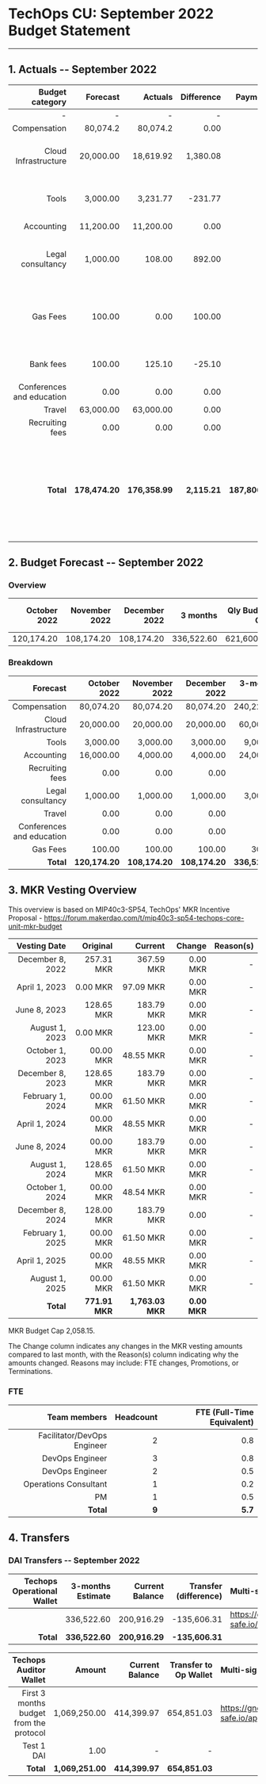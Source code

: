 # TechOps CU: September 2022 Budget Statement

---

## 1. Actuals -- September 2022

|Budget category|Forecast|Actuals|Difference|Payments|Difference reason(s)|
|------------:|---------:|---------:|-------:|-----------------:|-------------:|
|-|-|-|-|-|-|
|Compensation|80,074.2|80,074.2|0.00|-|-|
|Cloud Infrastructure|20,000.00|18,619.92|1,380.08|-|AWS bills depend on usage that month|
|Tools|3,000.00|3,231.77|-231.77|-|Some tools bills depend on usage that month|
|Accounting|11,200.00|11,200.00|0.00|-|-|
|Legal consultancy|1,000.00|108.00|892.00|-|Expected to be charged more for legal services|
|Gas Fees|100.00|0.00|100.00|-|No gas costs due to big gas investment the previous month|
|Bank fees|100.00|125.10|-25.10|-|Expected lower bank fees|
|Conferences and education|0.00|0.00|0.00|-|-|
|Travel|63,000.00|63,000.00|0.00|-|-|
|Recruiting fees|0.00|0.00|0.00|-|-|
|**Total**|**178,474.20**|**176,358.99**|**2,115.21**|**187,806.31**|**Difference between Actuals total and Payments total due to positive balance with Accountable**|

## 2. Budget Forecast -- September 2022

### Overview

|October 2022|November 2022|December 2022|3 months|Qly Budget Cap|Monthly Budget Cap|Annual Budget Cap + Buffer|
|------------:|---------:|---------:|-------:|-----------------:|-------------:|-------------------------:|
|120,174.20|108,174.20|108,174.20|336,522.60|621,600.00|207,200.00|2,486,400.00|

### Breakdown
|Forecast|October 2022|November 2022|December 2022|3-months Total|Qly Budget Cap|
|------------:|---------:|---------:|-------:|-----------------:|-------------:|
|Compensation|80,074.20|80,074.20|80,074.20|240,222.60|218,000.00|
|Cloud Infrastructure|20,000.00|20,000.00|20,000.00|60,000.00|171,000.00|
|Tools|3,000.00|3,000.00|3,000.00|9,000.00|13,500.00|
|Accounting|16,000.00|4,000.00|4,000.00|24,000.00|7,500.00|
|Recruiting fees|0.00|0.00|0.00|0.00|15,000.00|
|Legal consultancy|1,000.00|1,000.00|1,000.00|3,000.00|12,500.00|
|Travel|0.00|0.00|0.00|0.00|15,750.00|
|Conferences and education|0.00|0.00|0.00|0.00|4,500.00|
|Gas Fees|100.00|100.00|100.00|300.00|-|
|**Total**|**120,174.20**|**108,174.20**|**108,174.20**|**336,522.60**|**453,250.00**|


## 3. MKR Vesting Overview

This overview is based on MIP40c3-SP54, TechOps' MKR Incentive Proposal - https://forum.makerdao.com/t/mip40c3-sp54-techops-core-unit-mkr-budget

|Vesting Date|Original|Current|Change|Reason(s)|
|---------------:|---------:|-------:|-----------------:|-----------------:|
|December 8, 2022|257.31 MKR|367.59 MKR|0.00 MKR|-|
|April 1, 2023|0.00 MKR|97.09 MKR|0.00 MKR|-|
|June 8, 2023|128.65 MKR|183.79 MKR|0.00 MKR|-|
|August 1, 2023|0.00 MKR|123.00 MKR|0.00 MKR|-|
|October 1, 2023|00.00 MKR|48.55 MKR|0.00 MKR|-|
|December 8, 2023|128.65 MKR|183.79 MKR|0.00 MKR|-|
|February 1, 2024|00.00 MKR|61.50 MKR|0.00 MKR|-|
|April 1, 2024|00.00 MKR|48.55 MKR|0.00 MKR|-|
|June 8, 2024|00.00 MKR|183.79 MKR|0.00 MKR|-|
|August 1, 2024|128.65 MKR|61.50 MKR|0.00 MKR|-|
|October 1, 2024|00.00 MKR|48.54 MKR|0.00 MKR|-|
|December 8, 2024|128.00  MKR|183.79  MKR|0.00|-|
|February 1, 2025|00.00 MKR|61.50 MKR|0.00 MKR|-|
|April 1, 2025|00.00 MKR|48.55 MKR|0.00 MKR|-|
|August 1, 2025|00.00 MKR|61.50 MKR|0.00 MKR|-|
|**Total**|**771.91 MKR**|**1,763.03 MKR**|**0.00 MKR**|

MKR Budget Cap 2,058.15.

The Change column indicates any changes in the MKR vesting amounts compared to last month, with the Reason(s) column indicating why the amounts changed. Reasons may include: FTE changes, Promotions, or Terminations.


### FTE

|Team members|Headcount|FTE (Full-Time Equivalent)|
|---------------:|---------:|---------:|
|Facilitator/DevOps Engineer|2|0.8|
|DevOps Engineer|3|0.8|
|DevOps Engineer|2|0.5|
|Operations Consultant|1|0.2|
|PM|1|0.5|
|**Total**|**9**|**5.7**|

## 4. Transfers

### DAI Transfers -- September 2022

|Techops Operational Wallet|3-months Estimate|Current Balance|Transfer (difference)|Multi-sig Address|
|------------------------------:|---------:|---------:|-------:|:-----------------|
||336,522.60|200,916.29|-135,606.31|https://gnosis-safe.io/app/eth:0x1a3DA79ee7dB30466cA752DE6a75DEf5e635b2f6/balances|
|**Total**|**336,522.60**|**200,916.29**|**-135,606.31**||


|Techops Auditor Wallet|Amount|Current Balance|Transfer to Op Wallet|Multi-sig Address|
|------------------------------:|---------:|---------:|-------:|:-----------------|
|First 3 months budget from the protocol|1,069,250.00|414,399.97|654,851.03|https://gnosis-safe.io/app/eth:0x2dC0420A736D1F40893B9481D8968E4D7424bC0B/balances|
|Test 1 DAI|1.00|-|-||
|**Total**|**1,069,251.00**|**414,399.97**|**654,851.03**|
